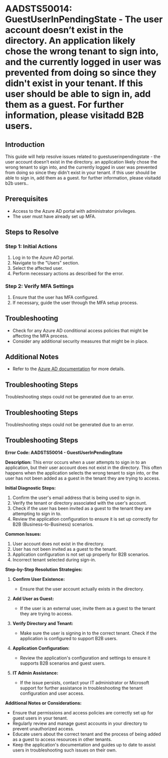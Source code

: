 # AADSTS50014: GuestUserInPendingState - The user account doesn’t exist in the directory. An application likely chose the wrong tenant to sign into, and the currently logged in user was prevented from doing so since they didn't exist in your tenant. If this user should be able to sign in, add them as a guest. For further information, please visitadd B2B users.

## Introduction

This guide will help resolve issues related to guestuserinpendingstate - the
user account doesn’t exist in the directory. an application likely chose the
wrong tenant to sign into, and the currently logged in user was prevented from
doing so since they didn't exist in your tenant. if this user should be able to
sign in, add them as a guest. for further information, please visitadd b2b
users..

## Prerequisites

* Access to the Azure AD portal with administrator privileges.
* The user must have already set up MFA.

## Steps to Resolve

### Step 1: Initial Actions

1. Log in to the Azure AD portal.
2. Navigate to the "Users" section.
3. Select the affected user.
4. Perform necessary actions as described for the error.

### Step 2: Verify MFA Settings

1. Ensure that the user has MFA configured.
2. If necessary, guide the user through the MFA setup process.

## Troubleshooting

* Check for any Azure AD conditional access policies that might be affecting the
  MFA process.
* Consider any additional security measures that might be in place.

## Additional Notes

* Refer to the
  [Azure AD documentation](https://learn.microsoft.com/en-us/azure/active-directory/)
  for more details.

## Troubleshooting Steps

Troubleshooting steps could not be generated due to an error.

## Troubleshooting Steps

Troubleshooting steps could not be generated due to an error.

## Troubleshooting Steps

**Error Code: AADSTS50014 - GuestUserInPendingState**

**Description:** This error occurs when a user attempts to sign in to an
application, but their user account does not exist in the directory. This often
happens when the application selects the wrong tenant to sign into, or the user
has not been added as a guest in the tenant they are trying to access.

**Initial Diagnostic Steps:**

1. Confirm the user's email address that is being used to sign in.
2. Verify the tenant or directory associated with the user's account.
3. Check if the user has been invited as a guest to the tenant they are
   attempting to sign in to.
4. Review the application configuration to ensure it is set up correctly for B2B
   (Business-to-Business) scenarios.

**Common Issues:**

1. User account does not exist in the directory.
2. User has not been invited as a guest to the tenant.
3. Application configuration is not set up properly for B2B scenarios.
4. Incorrect tenant selected during sign-in.

**Step-by-Step Resolution Strategies:**

1. **Confirm User Existence:**
   * Ensure that the user account actually exists in the directory.

2. **Add User as Guest:**

   * If the user is an external user, invite them as a guest to the tenant they
     are trying to access.

3. **Verify Directory and Tenant:**

   * Make sure the user is signing in to the correct tenant. Check if the
     application is configured to support B2B users.

4. **Application Configuration:**

   * Review the application's configuration and settings to ensure it supports
     B2B scenarios and guest users.

5. **IT Admin Assistance:**
   * If the issue persists, contact your IT administrator or Microsoft support
     for further assistance in troubleshooting the tenant configuration and user
     access.

**Additional Notes or Considerations:**

* Ensure that permissions and access policies are correctly set up for guest
  users in your tenant.
* Regularly review and manage guest accounts in your directory to prevent
  unauthorized access.
* Educate users about the correct tenant and the process of being added as a
  guest to access resources in other tenants.
* Keep the application's documentation and guides up to date to assist users in
  troubleshooting such issues on their own.
